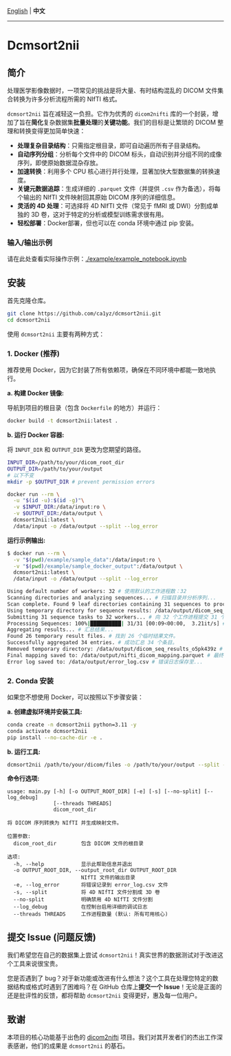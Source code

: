 [English](./README.md) | **中文**

---

# Dcmsort2nii

## 简介

处理医学影像数据时，一项常见的挑战是将大量、有时结构混乱的 DICOM 文件集合转换为许多分析流程所需的 NIfTI 格式。

`dcmsort2nii` 旨在减轻这一负担。它作为优秀的 `dicom2nifti` 库的一个封装，增加了旨在**简化**复杂数据集**批量处理**的**关键功能**。我们的目标是让繁琐的 DICOM 整理和转换变得更加简单快速：

*   **处理复杂目录结构**：只需指定根目录，即可自动遍历所有子目录结构。
*   **自动序列分组**：分析每个文件中的 DICOM 标头，自动识别并分组不同的成像序列，即使原始数据混杂存放。
*   **加速转换**：利用多个 CPU 核心进行并行处理，显著加快大型数据集的转换速度。
*   **关键元数据追踪**：生成详细的 `.parquet` 文件（并提供 `.csv` 作为备选），将每个输出的 NIfTI 文件映射回其原始 DICOM 序列的详细信息。
*   **灵活的 4D 处理**：可选择将 4D NIfTI 文件（常见于 fMRI 或 DWI）分割成单独的 3D 卷，这对于特定的分析或模型训练需求很有用。
*   **轻松部署**：Docker部署，但也可以在 conda 环境中通过 pip 安装。

### 输入/输出示例

请在此处查看实际操作示例：[./example/example_notebook.ipynb](./example/example_notebook.ipynb)

## 安装

首先克隆仓库。
```bash
git clone https://github.com/ca1yz/dcmsort2nii.git
cd dcmsort2nii
```

使用 `dcmsort2nii` 主要有两种方式：

### 1. Docker (推荐)

推荐使用 Docker，因为它封装了所有依赖项，确保在不同环境中都能一致地执行。

**a. 构建 Docker 镜像:**

导航到项目的根目录（包含 `Dockerfile` 的地方）并运行：

```bash
docker build -t dcmsort2nii:latest .
```

**b. 运行 Docker 容器:**

将 `INPUT_DIR` 和 `OUTPUT_DIR` 更改为您期望的路径。
```bash
INPUT_DIR=/path/to/your/dicom_root_dir
OUTPUT_DIR=/path/to/your/output
# 以下不变
mkdir -p $OUTPUT_DIR # prevent permission errors

docker run --rm \
  -u "$(id -u):$(id -g)"\
  -v $INPUT_DIR:/data/input:ro \
  -v $OUTPUT_DIR:/data/output \
  dcmsort2nii:latest \
  /data/input -o /data/output --split --log_error
```

**运行示例输出:**
```bash
$ docker run --rm \
  -v "$(pwd)/example/sample_data":/data/input:ro \
  -v "$(pwd)/example/sample_docker_output":/data/output \
  dcmsort2nii:latest \
  /data/input -o /data/output --split --log_error

Using default number of workers: 32 # 使用默认的工作进程数：32
Scanning directories and analyzing sequences... # 扫描目录并分析序列...
Scan complete. Found 9 leaf directories containing 31 sequences to process. # 扫描完成。发现 9 个叶目录，包含 31 个待处理序列。
Using temporary directory for sequence results: /data/output/dicom_seq_results_o5pk439z # 使用临时目录存放序列结果...
Submitting 31 sequence tasks to 32 workers... # 向 32 个工作进程提交 31 个序列任务...
Processing Sequences: 100%|██████████| 31/31 [00:09<00:00,  3.21it/s] # 处理序列进度
Aggregating results... # 汇总结果...
Found 26 temporary result files. # 找到 26 个临时结果文件。
Successfully aggregated 34 entries. # 成功汇总 34 个条目。
Removed temporary directory: /data/output/dicom_seq_results_o5pk439z # 已移除临时目录...
Final mapping saved to: /data/output/nifti_dicom_mapping.parquet # 最终映射文件保存至...
Error log saved to: /data/output/error_log.csv # 错误日志保存至...
```

### 2. Conda 安装

如果您不想使用 Docker，可以按照以下步骤安装：

**a. 创建虚拟环境并安装工具:**

```bash
conda create -n dcmsort2nii python=3.11 -y
conda activate dcmsort2nii
pip install --no-cache-dir -e .
```

**b. 运行工具:**

```bash
dcmsort2nii /path/to/your/dicom/files -o /path/to/your/output --split --log_error
```

**命令行选项:**
```
usage: main.py [-h] [-o OUTPUT_ROOT_DIR] [-e] [-s] [--no-split] [--log_debug]
               [--threads THREADS]
               dicom_root_dir

将 DICOM 序列转换为 NIfTI 并生成映射文件。

位置参数:
  dicom_root_dir        包含 DICOM 文件的根目录

选项:
  -h, --help            显示此帮助信息并退出
  -o OUTPUT_ROOT_DIR, --output_root_dir OUTPUT_ROOT_DIR
                        NIfTI 文件的输出目录
  -e, --log_error       将错误记录到 error_log.csv 文件
  -s, --split           将 4D NIfTI 文件分割成 3D 卷
  --no-split            明确禁用 4D NIfTI 文件分割
  --log_debug           在控制台启用详细的调试日志
  --threads THREADS     工作进程数量 (默认: 所有可用核心)
```

## 提交 Issue (问题反馈)

我们希望您在自己的数据集上尝试 `dcmsort2nii`！真实世界的数据测试对于改进这个工具来说很宝贵。

您是否遇到了 bug？对于新功能或改进有什么想法？这个工具在处理您特定的数据结构或格式时遇到了困难吗？在 GitHub 仓库上**提交一个 Issue**！无论是正面的还是批评性的反馈，都将帮助 `dcmsort2nii` 变得更好，惠及每一位用户。

## 致谢

本项目的核心功能基于出色的 [dicom2nifti](https://github.com/icometrix/dicom2nifti) 项目。我们对其开发者们的杰出工作深表感谢，他们的成果是 `dcmsort2nii` 的基石。